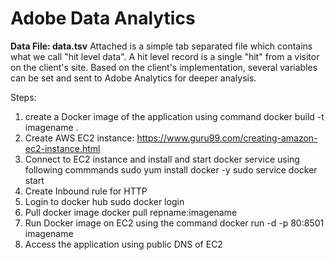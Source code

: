# Adobe Data Analytics

**Data File: data.tsv**
Attached is a simple tab separated file which contains what we call "hit level data". A hit level record is a single "hit" from a visitor on the client's site. Based on the client's implementation, several variables can be set and sent to Adobe Analytics for deeper analysis.

Steps:
1. create a Docker image of the application using command
    docker build -t imagename .
2. Create AWS EC2 instance:
    https://www.guru99.com/creating-amazon-ec2-instance.html
3. Connect to EC2 instance and install and start docker service using following commmands
    sudo yum install docker -y
    sudo service docker start
4. Create Inbound rule for HTTP
5. Login to docker hub
    sudo docker login
6. Pull docker image
    docker pull repname:imagename
7. Run Docker image on EC2 using the command
    docker run -d -p 80:8501 imagename
8. Access the application using public DNS of EC2